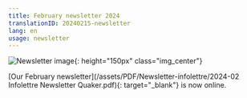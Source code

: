 ```yaml
---
title: February newsletter 2024
translationID: 20240215-newsletter
lang: en
usage: newsletter
---
```

![Newsletter image](/assets/images/email-icon.avif){: height="150px" class="img_center"}

[Our February newsletter](/assets/PDF/Newsletter-infolettre/2024-02 Infolettre Newsletter Quaker.pdf){: target="_blank"} is now online.
